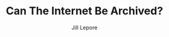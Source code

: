 ---
title: Can The Internet Be Archived?
author: Jill Lepore
link: "https://frankchimero.com/blog/2015/the-webs-grain/"
---